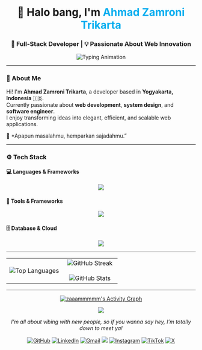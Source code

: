 <!-- PROFIL README UNTUK: zaaammmmm -->
<h1 align="center">👋 Halo bang, I'm <span style="color:#00ADEF;">Ahmad Zamroni Trikarta</span></h1>
<h3 align="center">🚀 Full-Stack Developer | 💡 Passionate About Web Innovation</h3>

<p align="center">
  <img src="https://readme-typing-svg.herokuapp.com?font=Fira+Code&weight=600&size=22&pause=1000&color=00ADEF&center=true&vCenter=true&width=700&lines=Welcome+to+my+GitHub+Profile!;Informatic+Engineering,+Solidarity+Forever!!🔥;Always+learning+new+things💻+;Don't+be+fool+and+lazy+🔥" alt="Typing Animation" />
</p>

---

### 🧭 About Me

Hi! I'm **Ahmad Zamroni Trikarta**, a developer based in **Yogyakarta, Indonesia** 🇮🇩.  
Currently passionate about **web development**, **system design**, and **software engineer**.  
I enjoy transforming ideas into elegant, efficient, and scalable web applications.  

💬 *Apapun masalahmu, hemparkan sajadahmu.”  

---

### ⚙️ Tech Stack

#### 💻 Languages & Frameworks
<p align="center">
  <img src="https://skillicons.dev/icons?i=js,ts,php,cpp,java,py" />
</p>

#### 🧰 Tools & Frameworks
<p align="center">
  <img src="https://skillicons.dev/icons?i=react,nextjs,laravel,nodejs,express,tailwind,bootstrap" />
</p>

#### 🗄️ Database & Cloud
<p align="center">
  <img src="https://skillicons.dev/icons?i=mysql,postgres,mongodb,supabase,firebase" />
</p>

---

<table align="center" style="width: 100%; border: none;">
  <tr>
    <td style="width: 50%; text-align: center; border: none;">
      <img src="https://github-readme-stats.anuraghazra1.vercel.app/api/top-langs/?username=zaaammmmm&theme=dark&hide_border=true&no-bg=true&no-frame=true&langs_count=10" alt="Top Languages" />
    </td>
    <td style="width: 50%; text-align: center; border: none;">
      <img src="https://github-readme-streak-stats.herokuapp.com/?user=zaaammmmm&theme=dark&hide_border=true" alt="GitHub Streak" title="🔥 Get streak stats for your profile at git.io/streak-stats" />
      <br/><br/> <img src="https://github-readme-stats.anuraghazra1.vercel.app/api?username=zaaammmmm&show_icons=true&include_all_commits=true&theme=dark&hide_border=true&no-bg=true&no-frame=true" alt="GitHub Stats" />
    </td>
  </tr>
</table>

---

<p align="center">
  <a href="https://github.com/zaaammmmm/github-readme-activity-graph">
    <img src="https://github-readme-activity-graph.vercel.app/graph?username=zaaammmmm&bg_color=0D1117&color=5BCDEC&line=5BCDEC&point=FFFFFF&hide_border=true&no-bg=true&no-frame=true" alt="zaaammmmm's Activity Graph" />
  </a>
</p>

<!-- CLOSING GIF -->
<p align="center">
  <img src="https://user-images.githubusercontent.com/73097560/115834477-dbab4500-a447-11eb-908a-139a6edaec5c.gif">
</p>

<!-- CONNECT WITH ME -->
<p align="center"><em>I’m all about vibing with new people, so if you wanna say hey, I’m totally down to meet ya!</em></p>

<!-- SOCIAL & WEBSITE -->
<p align="center">
  <a href="https://github.com/zaaammmmm"><img alt="GitHub" src="https://img.shields.io/badge/github-%23000000.svg?style=for-the-badge&logo=github&logoColor=white"/></a>
  <a href="https://www.linkedin.com/in/ahmad-zamroni-trikarta-027511308"><img alt="LinkedIn" src="https://img.shields.io/badge/linkedin-%230077B5.svg?style=for-the-badge&logo=linkedin&logoColor=white"/></a>
  <a href="mailto:ahmadtrikarta5@gmail.com"><img alt="Gmail" src="https://img.shields.io/badge/Gmail-D14836?style=for-the-badge&logo=gmail&logoColor=white" /></a>
  <a href="https:///"><img src="https://img.shields.io/badge/website-%230077B5.svg?&style=for-the-badge&logo=circle&logoColor=white"/></a>
  <a href="https://instagram.com/_0ne_in_milli0n"><img alt="Instagram" src="https://img.shields.io/badge/Instagram-E4405F?style=for-the-badge&logo=instagram&logoColor=white"/></a>
  <a href="https://tiktok.com/@_zaaammm0"><img alt="TikTok" src="https://img.shields.io/badge/TikTok-000000?style=for-the-badge&logo=tiktok&logoColor=white"/></a>
  <a href="https://x.com/"><img alt="X" src="https://img.shields.io/badge/X-000000?style=for-the-badge&logo=x&logoColor=white"/></a>
</p>
